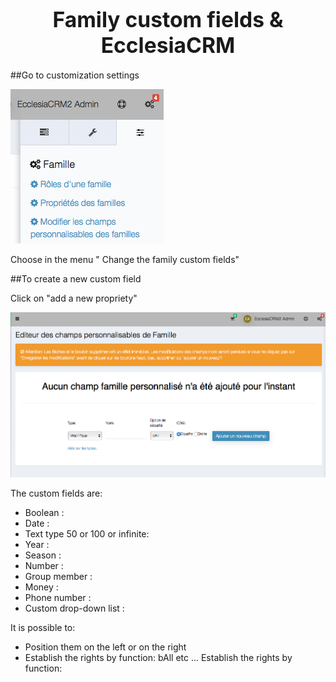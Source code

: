 # <center><big>Family custom fields & Ecclesia**CRM** </big></center>


##Go to customization settings

![Screenshot](../../../../img/family/admin/settings/familyrole1.png)

Choose in the menu " Change the family custom fields"

##To create a new custom field

Click on "add a new propriety"

![Screenshot](../../../../img/family/admin/settings/familycustomfield1.png)

The custom fields are:

- Boolean :
- Date    :
- Text type 50 or 100 or infinite:
- Year   :
- Season  :
- Number  :
- Group member :
- Money  :
- Phone number :
- Custom drop-down list :

It is possible to:

- Position them on the left or on the right
- Establish the rights by function: bAll etc ... Establish the rights by function:
